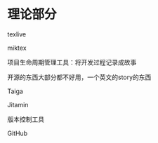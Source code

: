 # 理论部分

texlive

miktex



项目生命周期管理工具：将开发过程记录成故事

开源的东西大部分都不好用，一个英文的story的东西

Taiga

Jitamin



版本控制工具

GitHub